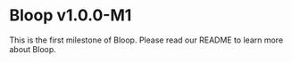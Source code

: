 # Bloop v1.0.0-M1

This is the first milestone of Bloop. Please read our README to learn more about Bloop.
